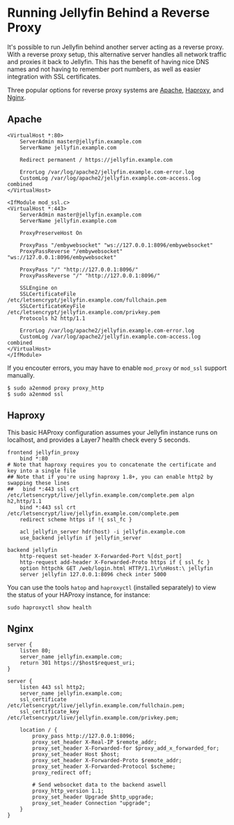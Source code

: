 # Running Jellyfin Behind a Reverse Proxy

It's possible to run Jellyfin behind another server acting as a reverse proxy.  With a reverse proxy setup, this alternative server handles all network traffic and proxies it back to Jellyfin.  This has the benefit of having nice DNS names and not having to remember port numbers, as well as easier integration with SSL certificates.

Three popular options for reverse proxy systems are [Apache](https://httpd.apache.org/), [Haproxy](https://www.haproxy.com/), and [Nginx](https://www.nginx.com/).

## Apache

```
<VirtualHost *:80>
    ServerAdmin master@jellyfin.example.com
    ServerName jellyfin.example.com
    
    Redirect permanent / https://jellyfin.example.com
    
    ErrorLog /var/log/apache2/jellyfin.example.com-error.log
    CustomLog /var/log/apache2/jellyfin.example.com-access.log combined
</VirtualHost>

<IfModule mod_ssl.c>
<VirtualHost *:443>
    ServerAdmin master@jellyfin.example.com
    ServerName jellyfin.example.com

    ProxyPreserveHost On

    ProxyPass "/embywebsocket" "ws://127.0.0.1:8096/embywebsocket"
    ProxyPassReverse "/embywebsocket" "ws://127.0.0.1:8096/embywebsocket"

    ProxyPass "/" "http://127.0.0.1:8096/"
    ProxyPassReverse "/" "http://127.0.0.1:8096/"

    SSLEngine on
    SSLCertificateFile /etc/letsencrypt/jellyfin.example.com/fullchain.pem
    SSLCertificateKeyFile /etc/letsencrypt/jellyfin.example.com/privkey.pem
    Protocols h2 http/1.1

    ErrorLog /var/log/apache2/jellyfin.example.com-error.log
    CustomLog /var/log/apache2/jellyfin.example.com-access.log combined
</VirtualHost>
</IfModule>
```

If you encouter errors, you may have to enable `mod_proxy` or `mod_ssl` support manually.
```
$ sudo a2enmod proxy proxy_http
$ sudo a2enmod ssl
```

## Haproxy

This basic HAProxy configuration assumes your Jellyfin instance runs on localhost, and provides a Layer7 health check every 5 seconds.

```
frontend jellyfin_proxy
    bind *:80
# Note that haproxy requires you to concatenate the certificate and key into a single file
## Note that if you're using haproxy 1.8+, you can enable http2 by swapping these lines
##   bind *:443 ssl crt /etc/letsencrypt/live/jellyfin.example.com/complete.pem alpn h2,http/1.1
    bind *:443 ssl crt /etc/letsencrypt/live/jellyfin.example.com/complete.pem
    redirect scheme https if !{ ssl_fc }

    acl jellyfin_server hdr(host) -i jellyfin.example.com
    use_backend jellyfin if jellyfin_server

backend jellyfin
    http-request set-header X-Forwarded-Port %[dst_port]
    http-request add-header X-Forwarded-Proto https if { ssl_fc }
    option httpchk GET /web/login.html HTTP/1.1\r\nHost:\ jellyfin
    server jellyfin 127.0.0.1:8096 check inter 5000
```

You can use the tools `hatop` and `haproxyctl` (installed separately) to view the status of your HAProxy instance, for instance:

```
sudo haproxyctl show health
```

## Nginx

```
server {
    listen 80;
    server_name jellyfin.example.com;
    return 301 https://$host$request_uri;
}

server {
    listen 443 ssl http2;
    server_name jellyfin.example.com;
    ssl_certificate /etc/letsencrypt/live/jellyfin.example.com/fullchain.pem;
    ssl_certificate_key /etc/letsencrypt/live/jellyfin.example.com/privkey.pem;

    location / {
        proxy_pass http://127.0.0.1:8096;
        proxy_set_header X-Real-IP $remote_addr;
        proxy_set_header X-Forwarded-for $proxy_add_x_forwarded_for;
        proxy_set_header Host $host;
        proxy_set_header X-Forwarded-Proto $remote_addr;
        proxy_set_header X-Forwarded-Protocol $scheme;
        proxy_redirect off;
    
        # Send websocket data to the backend aswell
        proxy_http_version 1.1;
        proxy_set_header Upgrade $http_upgrade;
        proxy_set_header Connection "upgrade";
    }
}
```
